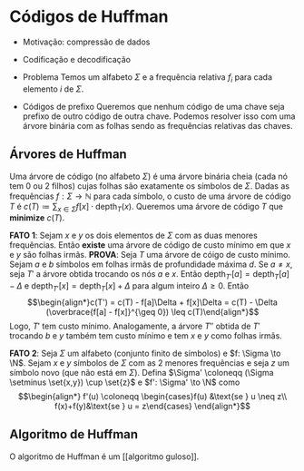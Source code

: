# Códigos de Huffman

- Motivação: compressão de dados
- Codificação e decodificação

- Problema
Temos um alfabeto $\Sigma$ e a frequência relativa $f_i$ para cada elemento $i$ de $\Sigma$.

- Códigos de prefixo
Queremos que nenhum código de uma chave seja prefixo de outro código de outra chave. Podemos resolver isso com uma árvore binária com as folhas sendo as frequências relativas das chaves.

## Árvores de Huffman

Uma árvore de código (no alfabeto $\Sigma$) é uma árvore binária cheia (cada nó tem 0 ou 2 filhos) cujas folhas são exatamente os símbolos de $\Sigma$. Dadas as frequências $f: \Sigma \to \mathbb{N}$ para cada símbolo, o custo de uma árvore de código $T$ é $c(T) \coloneqq \sum_{x \in \Sigma} f[x]\cdot \text{depth}_T(x)$.
Queremos uma árvore de código $T$ que **minimize** $c(T)$.

**FATO 1**: Sejam $x$ e $y$ os dois elementos de $\Sigma$ com as duas menores frequências. Então **existe** uma árvore de código de custo mínimo em que $x$ e $y$ são folhas irmãs.
**PROVA**: Seja $T$ uma árvore de cóigo de custo mínimo. Sejam $a$ e $b$ símbolos em folhas irmãs de profundidade máxima $d$. Se $a \neq x$, seja $T'$ a árvore obtida trocando os nós $a$ e $x$. Então $\text{depth}_{T'}[a] = \text{depth}_{T}[a] - \Delta$ e $\text{depth}_{T'}[x] = \text{depth}_{T}[x] + \Delta$ para algum inteiro $\Delta \geq 0$. Então
$$\begin{align*}c(T') = c(T) - f[a]\Delta + f[x]\Delta = c(T) - \Delta (\overbrace{f[a] - f[x]}^{\geq 0}) \leq c(T)\end{align*}$$
Logo, $T'$ tem custo mínimo. Analogamente, a árvore $T''$ obtida de $T'$ trocando $b$ e $y$ também tem custo mínimo e tem $x$ e $y$ como folhas irmãs.

**FATO 2**:  Seja $\Sigma$ um alfabeto (conjunto finito de símbolos) e $f: \Sigma \to \N$. Sejam $x$ e $y$ símbolos de $\Sigma$ com as 2 menores frequências e seja $z$ um símbolo novo (que não está em $\Sigma$). Defina $\Sigma' \coloneqq (\Sigma \setminus \set{x,y}) \cup \set{z}$ e $f': \Sigma' \to \N$ como
$$\begin{align*} f'(u) \coloneqq \begin{cases}f(u) &\text{se } u \neq z\\ f(x)+f(y)&\text{se } u = z\end{cases} \end{align*}$$

## Algoritmo de Huffman

O algoritmo de Huffman é um [[algoritmo guloso]].
